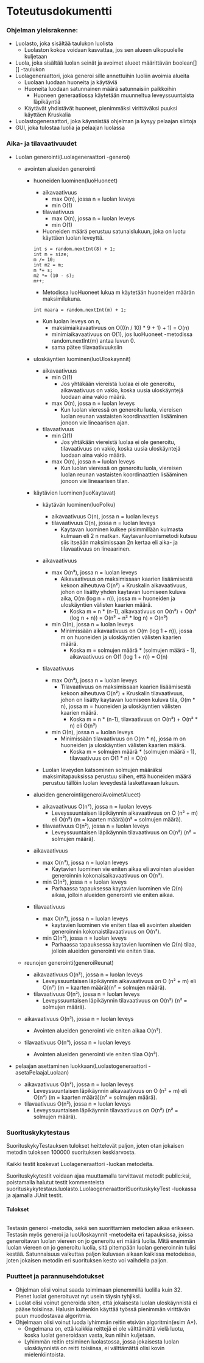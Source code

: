 # Toteutusdokumentti

### Ohjelman yleisrakenne:

* Luolasto, joka sisältää taulukon luolista
  * Luolaston kokoa voidaan kasvattaa, jos sen alueen ulkopuolelle kuljetaan
* Luola, joka sisältää luolan seinät ja avoimet alueet määrittävän boolean[][] -taulukon
* Luolageneraattori, joka generoi sille annettuihin luoliin avoimia alueita
  * Luolaan luodaan huoneita ja käytäviä
  * Huoneita luodaan satunnainen määrä satunnaisiin paikkoihin
    * Huoneen generaatiossa käytetään muunneltua leveyssuuntaista läpikäyntiä
  * Käytävät yhdistävät huoneet, pienimmäksi virittäväksi puuksi käyttäen Kruskalia
* Luolastogeneraattori, joka käynnistää ohjelman ja kysyy pelaajan siirtoja
* GUI, joka tulostaa luolia ja pelaajan luolassa

### Aika- ja tilavaativuudet

* Luolan generointi(Luolageneraattori -generoi) 
  * avointen alueiden generointi
    * huoneiden luominen(luoHuoneet)
      * aikavaativuus
        * max O(n), jossa n = luolan leveys
        * min O(1)
      * tilavaativuus
        * max O(n), jossa n = luolan leveys
        * min O(1)
      * Huoneiden määrä perustuu satunaislukuun, joka on luotu käyttäen luolan leveyttä.
      ```
      int s = random.nextInt(8) + 1;
      int m = size;
      m /= 10;
      int m2 = m;
      m *= s;
      m2 *= (10 - s);
      m++;
      ```
      * Metodissa luoHuoneet lukua m käytetään huoneiden määrän maksimilukuna.
      ```
      int maara = random.nextInt(m) + 1;
      ```
      * Kun luolan leveys on n,
        * maksimiaikavaativuus on O(((n / 10) * 9 + 1) + 1) = O(n)
        * minimiaikavaativuus on O(1), jos luoHuoneet -metodissa random.nextInt(m) antaa luvun 0.
        * sama pätee tilavaativuuksiin
      
    * uloskäyntien luominen(luoUloskaynnit)
      * aikavaativuus
        * min Ω(1)
          * Jos yhtäkään viereistä luolaa ei ole generoitu, aikavaativuus on vakio, koska uusia uloskäyntejä luodaan aina vakio määrä.
        * max O(n), jossa n = luolan leveys
          * Kun luolan vieressä on generoitu luola, viereisen luolan reunan vastaisten koordinaattien lisääminen jonoon vie lineaarisen ajan.
      * tilavaativuus 
        * min Ω(1)
          * Jos yhtäkään viereistä luolaa ei ole generoitu, tilavaativuus on vakio, koska uusia uloskäyntejä luodaan aina vakio määrä.
        * max O(n), jossa n = luolan leveys
          * Kun luolan vieressä on generoitu luola, viereisen luolan reunan vastaisten koordinaattien lisääminen jonoon vie lineaarisen tilan.
        
    * käytävien luominen(luoKaytavat)
      * käytävän luominen(luoPolku)
        * aikavaativuus O(n), jossa n = luolan leveys
        * tilavaativuus O(n), jossa n = luolan leveys
          * Kaytavan luominen kulkee pisimmillään kulmasta kulmaan eli 2 n matkan. Kaytavanluomismetodi kutsuu siis itseään maksimissaan 2n kertaa eli aika- ja tilavaativuus on lineaarinen.
        
      * aikavaativuus
        * max O(n³), jossa n = luolan leveys
          * Aikavaativuus on maksimissaan kaarien lisäämisestä kekoon aiheutuva O(n²) + Kruskalin aikavaativuus, johon on lisätty yhden kaytavan luomiseen kuluva aika, O(m (log n + n)), jossa m = huoneiden ja uloskäyntien välisten kaarien määrä.
            * Koska m = n * (n-1), aikavaativuus on O(n²) + O(n² (log n + n)) = O(n³ + n² * log n) = O(n³)
        * min Ω(n), jossa n = luolan leveys
          * Minimissään aikavaativuus on O(m (log 1 + n)), jossa m on huoneiden ja uloskäyntien välisten kaarien määrä.
            * Koska m = solmujen määrä * (solmujen määrä - 1), aikavaativuus on O(1 (log 1 + n)) = O(n)
      * tilavaativuus
        * max O(n³), jossa n = luolan leveys
          * Tilavaativuus on maksimissaan kaarien lisäämisestä kekoon aiheutuva O(n²) + Kruskalin tilavaativuus, johon on lisätty kaytavan luomiseen kuluva tila, O(m * n), jossa m = huoneiden ja uloskäyntien välisten kaarien määrä.
            * Koska m = n * (n-1), tilavaativuus on O(n²) + O(n² * n) eli O(n³)
        * min Ω(n), jossa n = luolan leveys
          * Minimissään tilavaativuus on O(m * n), jossa m on huoneiden ja uloskäyntien välisten kaarien määrä.
            * Koska m = solmujen määrä * (solmujen määrä - 1), tilavaativuus on O(1 * n) = O(n)
      * Luolan leveyden katsominen solmujen määräksi maksimitapauksissa perustuu siihen, että huoneiden määrä perustuu tällöin luolan leveydestä laskettavaan lukuun.
      
    * alueiden generointi(generoiAvoimetAlueet)
      * aikavaativuus O(n²), jossa n = luolan leveys
        * Leveyssuuntaisen läpikäynnin aikavaativuus on O (n² + m) eli O(n²) (m = kaarten määrä)(n² = solmujen määrä). 
      * tilavaativuus O(n²), jossa n = luolan leveys
        * Leveyssuuntaisen läpikäynnin tilavaativuus on O(n²) (n² = solmujen määrä).
      
    * aikavaativuus 
      * max O(n³), jossa n = luolan leveys
        * Kaytavien luominen vie eniten aikaa eli avointen alueiden generoinnin kokonaisaikavaativuus on O(n³).
      * min Ω(n²), jossa n = luolan leveys
        * Parhaassa tapauksessa kaytavien luominen vie Ω(n) aikaa, jolloin alueiden generointi vie eniten aikaa.
    * tilavaativuus 
      * max O(n³), jossa n = luolan leveys
        * kaytavien luominen vie eniten tilaa eli avointen alueiden generoinnin kokonaistilavaativuus on O(n³).
      * min Ω(n²), jossa n = luolan leveys
        * Parhaassa tapauksessa kaytavien luominen vie Ω(n) tilaa, jolloin alueiden generointi vie eniten tilaa.
    
  * reunojen generointi(generoiReunat)
    * aikavaativuus O(n²), jossa n = luolan leveys
      * Leveyssuuntaisen läpikäynnin aikavaativuus on O (n² + m) eli O(n²) (m = kaarten määrä)(n² = solmujen määrä). 
    * tilavaativuus O(n²), jossa n = luolan leveys
      * Leveyssuuntaisen läpikäynnin tilavaativuus on O(n²) (n² = solmujen määrä).
    
  * aikavaativuus O(n³), jossa n = luolan leveys
    * Avointen alueiden generointi vie eniten aikaa O(n³).
  * tilavaativuus O(n³), jossa n = luolan leveys
    * Avointen alueiden generointi vie eniten tilaa O(n³).
    
* pelaajan asettaminen luokkaan(Luolastogeneraattori -asetaPelaajaLuolaan)
  * aikavaativuus O(n²), jossa n = luolan leveys
    * Leveyssuuntaisen läpikäynnin aikavaativuus on O (n² + m) eli O(n²) (m = kaarten määrä)(n² = solmujen määrä). 
  * tilavaativuus O(n²), jossa n = luolan leveys
      * Leveyssuuntaisen läpikäynnin tilavaativuus on O(n²) (n² = solmujen määrä).

### Suorituskykytestaus

SuorituskykyTestauksen tulokset heittelevät paljon, joten otan jokaisen metodin tuloksen 100000 suorituksen keskiarvosta.

Kaikki testit koskevat Luolageneraattori -luokan metodeita.

Suorituskykytestit voidaan ajaa muuttamalla tarvittavat metodit public:ksi, poistamalla halutut testit kommenteista suorituskykytestaus.luolasto.LuolaogeneraattoriSuorituskykyTest -luokassa ja ajamalla JUnit testit.

#### Tulokset

```
```

Testasin generoi -metodia, sekä sen suorittamien metodien aikaa erikseen. Testasin myös generoi ja luoUloskaynnit -metodeita eri tapauksissa, joissa generoitavan luolan viereen on jo generoitu eri määrä luolia. Mitä enemmän luolan viereen on jo generoitu luolia, sitä pitempään luolan generoinnin tulisi kestää. Satunnaisuus vaikuttaa paljon kuluvaan aikaan kaikissa metodeissa, joten jokaisen metodin eri suorituksen kesto voi vaihdella paljon.

### Puutteet ja parannusehdotukset

* Ohjelman olisi voinut saada toimimaan pienemmillä luolilla kuin 32. Pienet luolat generoituvat nyt usein täysin tyhjiksi.
* Luolat olisi voinut generoida siten, että jokaisesta luolan uloskäynnistä ei pääse toisiinsa. Halusin kuitenkin käyttää työssä pienimmän virittävän puun muodostavaa algoritmia.
* Ohjelmaan olisi voinut luoda lyhimmän reitin etsivän algoritmin(esim A*).
  * Ongelmana on, että kaikkia reittejä ei ole välttämättä vielä luotu, koska luolat generoidaan vasta, kun niihin kuljetaan.
  * Lyhimmän reitin etsiminen luolastossa, jossa jokaisesta luolan uloskäynnistä on reitti toisiinsa, ei välttämättä olisi kovin mielenkiintoista.
